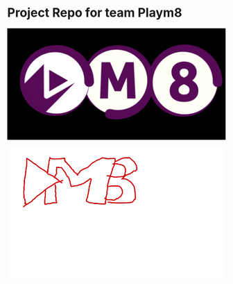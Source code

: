 <H1>Project Repo for team Playm8</H1>


![Logo](images/Logo.png "Logo PLAYM8")

![Logo](images/logoSketch.png "Logo PLAYM8")

~~~~Work in progress ~~~~
